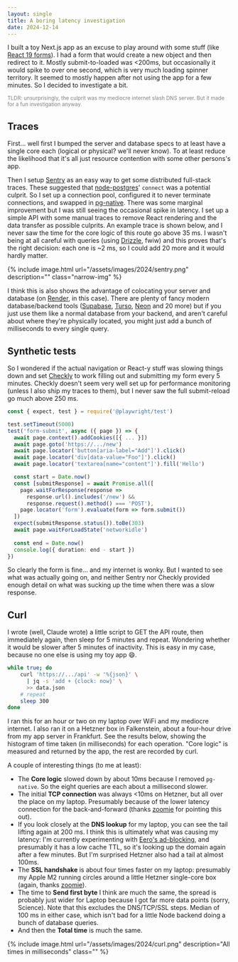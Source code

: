 ```yaml
---
layout: single
title: A boring latency investigation
date: 2024-12-14
---
```

I built a toy Next.js app as an excuse to play around with some stuff (like [React 19 forms](/react-forsm)). I had a form that would create a new object and then redirect to it. Mostly submit-to-loaded was <200ms, but occasionally it would spike to over one second, which is very much loading spinner territory. It seemed to mostly happen after not using the app for a few minutes. So I decided to investigate a bit.

<small style="color:gray">TLDR: unsurprisingly, the culprit was my mediocre internet slash DNS server. But it made for a fun investigation anyway.</small>

## Traces
First... well first I bumped the server and database specs to at least have a single core each (logical or physical? we'll never know). To at least reduce the likelihood that it's all just resource contention with some other persons's app.

Then I setup [Sentry](https://sentry.io/) as an easy way to get some distributed full-stack traces. These suggested that [node-postgres](https://node-postgres.com/)' `connect` was a potential culprit. So I set up a connection pool, configured it to never terminate connections, and swapped in [pg-native](https://node-postgres.com/features/native). There was some marginal improvement but I was still seeing the occasional spike in latency. I set up a simple API with some manual traces to remove React rendering and the data transfer as possible culprits. An example trace is shown below, and I never saw the time for the core logic of this route go above 35 ms. I wasn't being at all careful with queries (using [Drizzle](https://orm.drizzle.team/), fwiw) and this proves that's the right decision: each one is ~2 ms, so I could add 20 more and it would hardly matter.

{% include image.html url="/assets/images/2024/sentry.png" description="" class="narrow-img" %}

I think this is also shows the advantage of colocating your server and database (on [Render](https://render.com/), in this case). There are plenty of fancy modern database/backend tools ([Supabase](https://supabase.com/), [Turso](https://turso.tech/), [Neon](https://neon.tech/) and 20 more) but if you just use them like a normal database from your backend, and aren't careful about where they're physically located, you might just add a bunch of milliseconds to every single query.

## Synthetic tests
So I wondered if the actual navigation or React-y stuff was slowing things down and set [Checkly](https://www.checklyhq.com/) to work filling out and submitting my form every 5 minutes. Checkly doesn't seem very well set up for performance monitoring (unless I also ship my traces to them), but I never saw the full submit-reload go much above 250 ms.

```typescript
const { expect, test } = require('@playwright/test')

test.setTimeout(5000)
test('form-submit', async ({ page }) => {
  await page.context().addCookies([{ ... }])
  await page.goto('https://.../new')
  await page.locator('button[aria-label="Add"]').click()
  await page.locator('div[data-value="Foo"]').click()
  await page.locator('textarea[name="content"]').fill('Hello')

  const start = Date.now()
  const [submitResponse] = await Promise.all([
    page.waitForResponse(response =>
      response.url().includes('/new') &&
      response.request().method() === 'POST'),
    page.locator('form').evaluate(form => form.submit())
  ])
  expect(submitResponse.status()).toBe(303)
  await page.waitForLoadState('networkidle')
  
  const end = Date.now()
  console.log({ duration: end - start })
})
```

So clearly the form is fine... and my internet is wonky. But I wanted to see what was actually going on, and neither Sentry nor Checkly provided enough detail on what was sucking up the time when there was a slow response.

## Curl
I wrote (well, Claude wrote) a little script to GET the API route, then immediately again, then sleep for 5 minutes and repeat. Wondering whether it would be slower after 5 minutes of inactivity. This is easy in my case, because no one else is using my toy app 😄.

```bash
while true; do
    curl 'https://.../api' -w '%{json}' \
      | jq -s 'add + {clock: now}' \
      >> data.json
    # repeat
    sleep 300
done
```

I ran this for an hour or two on my laptop over WiFi and my mediocre internet. I also ran it on a Hetzner box in Falkenstein, about a four-hour drive from my app server in Frankfurt. See the results below, showing the histogram of time taken (in milliseconds) for each operation. "Core logic" is measured and returned by the app, the rest are recorded by curl.

A couple of interesting things (to me at least):
- The **Core logic** slowed down by about 10ms because I removed `pg-native`. So the eight queries are each about a millisecond slower.
- The initial **TCP connection** was always <10ms on Hetzner, but all over the place on my laptop. Presumably because of the lower latency connection for the back-and-forward (thanks [zoomie](https://github.com/zoomie/) for pointing this out).
- If you look closely at the **DNS  lookup** for my laptop, you can see the tail lifting again at 200 ms. I think this is ultimately what was causing my latency: I'm currently experimenting with [Eero's ad-blocking](https://eero.com/eerosecure), and presumably it has a low cache TTL, so it's looking up the domain again after a few minutes. But I'm surprised Hetzner also had a tail at almost 100ms.
- The **SSL handshake** is about four times faster on my laptop: presumably my Apple M2 running circles around a little Hetzner single-core box (again, thanks [zoomie](https://github.com/zoomie/)).
- The time to **Send first byte** I think are much the same, the spread is probably just wider for Laptop because I got far more data points (sorry, Science). Note that this excludes the DNS/TCP/SSL steps. Median of 100 ms in either case, which isn't bad for a little Node backend doing a bunch of database queries.
- And then the **Total time** is much the same.

{% include image.html url="/assets/images/2024/curl.png" description="All times in milliseconds" class="" %}